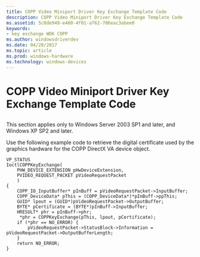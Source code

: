 ```yaml
---
title: COPP Video Miniport Driver Key Exchange Template Code
description: COPP Video Miniport Driver Key Exchange Template Code
ms.assetid: 5c0de949-e460-4f01-a762-706eac3abee0
keywords:
- key exchange WDK COPP
ms.author: windowsdriverdev
ms.date: 04/20/2017
ms.topic: article
ms.prod: windows-hardware
ms.technology: windows-devices
---
```


# COPP Video Miniport Driver Key Exchange Template Code


## <span id="ddk_copp_video_miniport_driver_key_exchange_template_code_gg"></span><span id="DDK_COPP_VIDEO_MINIPORT_DRIVER_KEY_EXCHANGE_TEMPLATE_CODE_GG"></span>


This section applies only to Windows Server 2003 SP1 and later, and Windows XP SP2 and later.

Use the following example code to retrieve the digital certificate used by the graphics hardware for the COPP DirectX VA device object.

```
VP_STATUS
IoctlCOPPKeyExchange(
    PHW_DEVICE_EXTENSION pHwDeviceExtension,
    PVIDEO_REQUEST_PACKET pVideoRequestPacket
    )
{
    COPP_IO_InputBuffer* pInBuff = pVideoRequestPacket->InputBuffer;
    COPP_DeviceData* pThis = (COPP_DeviceData*)*pInBuff->ppThis;
    GUID* lpout = (GUID*)pVideoRequestPacket->OutputBuffer;
    BYTE* pCertificate = (BYTE*)pInBuff->InputBuffer;
    HRESULT* phr = pInBuff->phr;
     *phr = COPPKeyExchange(pThis, lpout, pCertificate);
    if (*phr == NO_ERROR) {
        pVideoRequestPacket->StatusBlock->Information = pVideoRequestPacket->OutputBufferLength;
    }
    return NO_ERROR;
}
```

 

 





